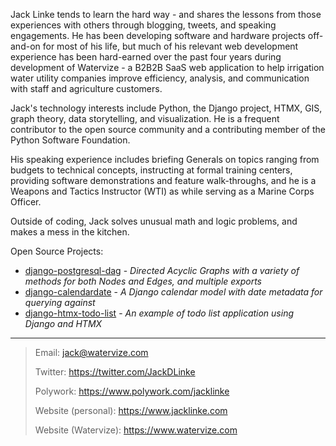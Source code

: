 Jack Linke tends to learn the hard way - and shares the lessons from those experiences with others through blogging, tweets, and speaking engagements. He has been developing software and hardware projects off-and-on for most of his life, but much of his relevant web development experience has been hard-earned over the past four years during development of Watervize - a B2B2B SaaS web application to help irrigation water utility companies improve efficiency, analysis, and communication with staff and agriculture customers.

Jack's technology interests include Python, the Django project, HTMX, GIS, graph theory, data storytelling, and visualization. He is a frequent contributor to the open source community and a contributing member of the Python Software Foundation.

His speaking experience includes briefing Generals on topics ranging from budgets to technical concepts, instructing at formal training centers, providing software demonstrations and feature walk-throughs, and he is a Weapons and Tactics Instructor (WTI) as while serving as a Marine Corps Officer.

Outside of coding, Jack solves unusual math and logic problems, and makes a mess in the kitchen.

Open Source Projects:

- [django-postgresql-dag](https://github.com/OmenApps/django-postgresql-dag) - *Directed Acyclic Graphs with a variety of methods for both Nodes and Edges, and multiple exports*
- [django-calendardate](https://github.com/OmenApps/django-calendardate) - *A Django calendar model with date metadata for querying against*
- [django-htmx-todo-list](https://github.com/jacklinke/django-htmx-todo-list) - *An example of todo list application using Django and HTMX*

---

>    Email: jack@watervize.com
>    
>    Twitter: https://twitter.com/JackDLinke
>    
>    Polywork: https://www.polywork.com/jacklinke
>    
>    Website (personal): https://www.jacklinke.com
>    
>    Website (Watervize): https://www.watervize.com

